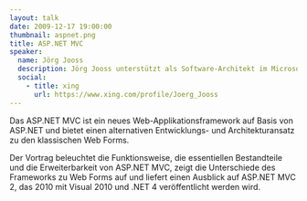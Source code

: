 ```yaml
---
layout: talk
date: 2009-12-17 19:00:00
thumbnail: aspnet.png
title: ASP.NET MVC
speaker:
  name: Jörg Jooss
  description: Jörg Jooss unterstützt als Software-Architekt im Microsoft Technology Center (MTC) in München Microsoft-Kunden und –Partner beim Entwurf und der Erstellung .NET-basierter Lösungen. Zu seinen Interessenschwerpunkten zählen die Entwicklung verteilter Anwendungen, Entwurfsmuster und Entwicklungsmethoden. Bevor er im Jahr 2005 zu Microsoft kam, war er über viele Jahre als Technologie-Berater für eine international führende Unternehmensberatung tätig.
  social:
    - title: xing
      url: https://www.xing.com/profile/Joerg_Jooss
---
```

Das ASP.NET MVC ist ein neues Web-Applikationsframework auf Basis von ASP.NET und bietet einen alternativen Entwicklungs- und Architekturansatz zu den klassischen Web Forms. 
                        
Der Vortrag beleuchtet die Funktionsweise, die essentiellen Bestandteile und die Erweiterbarkeit von ASP.NET MVC, zeigt die Unterschiede des Frameworks zu Web Forms auf und liefert einen Ausblick auf ASP.NET MVC 2, das 2010 mit Visual 2010 und .NET 4 veröffentlicht werden wird.